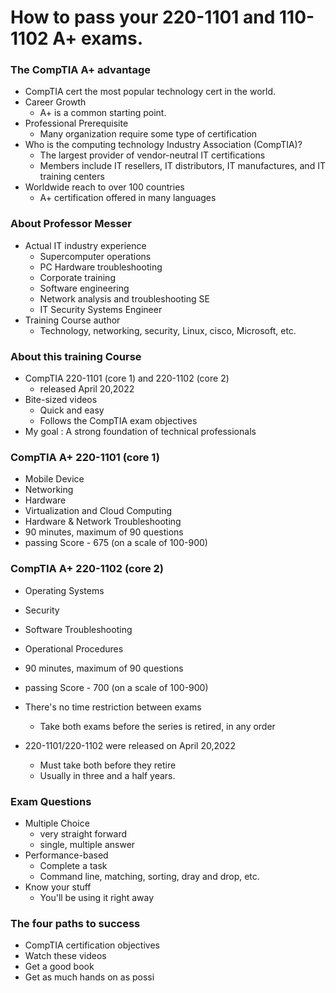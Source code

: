 # How to pass your 220-1101 and 110-1102 A+ exams.

### The CompTIA A+ advantage

- CompTIA cert the most popular technology cert in the world.
- Career Growth
	- A+ is a common starting point.
- Professional Prerequisite
	- Many organization require some type of certification
- Who is the computing technology Industry Association (CompTIA)?
	- The largest provider of vendor-neutral IT certifications
	- Members include IT resellers, IT distributors, IT manufactures, and IT training centers
- Worldwide reach to over 100 countries
	- A+ certification offered in many languages
### About Professor Messer

- Actual IT industry experience
	- Supercomputer operations
	- PC Hardware troubleshooting
	- Corporate training
	- Software engineering
	- Network analysis and troubleshooting SE
	- IT Security Systems Engineer
- Training Course author
	- Technology, networking, security, Linux, cisco, Microsoft, etc.
### About this training Course

- CompTIA 220-1101 (core 1) and 220-1102 (core 2)
	- released April 20,2022
- Bite-sized videos
	- Quick and easy
	- Follows the CompTIA exam objectives
- My goal : A strong foundation of technical professionals
### CompTIA A+ 220-1101 (core 1)

- Mobile Device
- Networking
- Hardware
- Virtualization and Cloud Computing
- Hardware & Network Troubleshooting
- 90 minutes, maximum of 90 questions
- passing Score - 675 (on a scale of 100-900)
### CompTIA A+ 220-1102 (core 2)

- Operating Systems
- Security
- Software Troubleshooting
- Operational Procedures
- 90 minutes, maximum of 90 questions
- passing Score - 700 (on a scale of 100-900)

- There's no time restriction between exams
	- Take both exams before the series is retired, in any order
- 220-1101/220-1102 were released on April 20,2022
	- Must take both before they retire
	- Usually in three and a half years.
### Exam Questions

- Multiple Choice
	- very straight forward
	- single, multiple answer
- Performance-based
	- Complete a task
	- Command line, matching, sorting, dray and drop, etc.
- Know your stuff
	- You'll be using it right away
### The four paths to success
- CompTIA certification objectives
- Watch these videos
- Get a good book
- Get as much hands on as possi